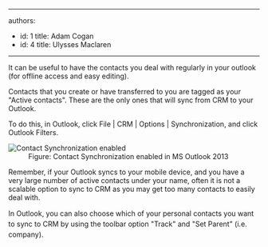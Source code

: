 

---
authors:
  - id: 1
    title: Adam Cogan
  - id: 4
    title: Ulysses Maclaren
---




<span class='intro'> <p>
          It can be useful to have the contacts you deal with regularly in your outlook (for
          offline access and easy editing).
        </p> </span>

 <p>
          Contacts that you create or have transferred to you are tagged as your &quot;Active contacts&quot;.
          These are the only ones that will sync from CRM to your Outlook.&#160;</p>
        <p>
          To do this, in Outlook, click File |&#160;CRM | Option​s | Synchronization, and click Outlook Filters.
        </p>
        <dl class="image">
          <dt>
            <img src="/Communication/RulesToBetterCRMForUsers/PublishingImages/ContactSynchronizationEnabled.jpg" alt="Contact Synchronization enabled" /></dt>
          <dd>Figure&#58; Contact Synchronization enabled in&#160;MS&#160;Outlook 2013</dd>
        </dl>
        <p>
          Remember, if your Outlook syncs to your mobile device, and you have a very large
          number of active contacts under your name, often it is not a scalable option to sync
          to CRM as you may get too many contacts to easily deal with.
        </p><p><span style="line-height&#58;20.799999237060547px;">In Outlook, you can also&#160;choose which of your personal contacts you want to sync to CRM by using the toolbar option &quot;Track&quot; and &quot;Set Parent&quot; (i.e. company).​</span><br></p>


